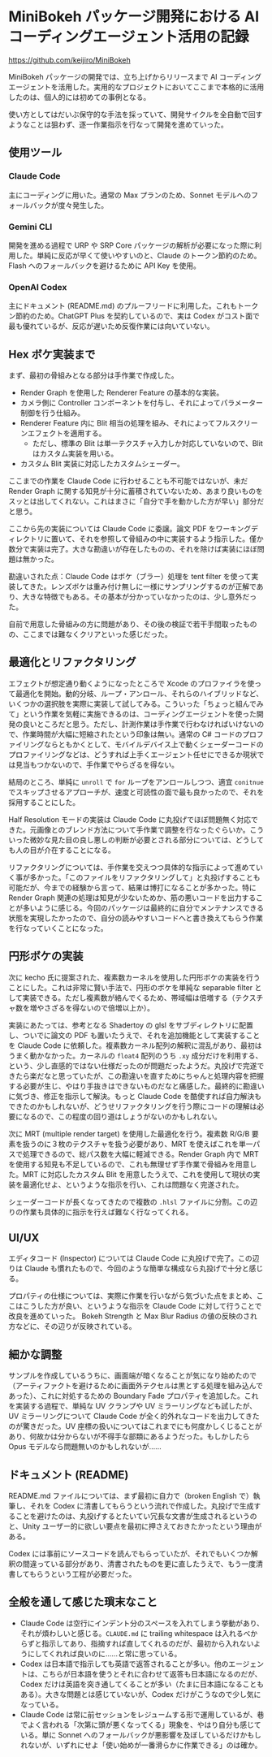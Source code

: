 # MiniBokeh パッケージ開発における AI コーディングエージェント活用の記録

https://github.com/keijiro/MiniBokeh

MiniBokeh パッケージの開発では、立ち上げからリリースまで AI コーディングエージェントを活用した。実用的なプロジェクトにおいてここまで本格的に活用したのは、個人的には初めての事例となる。

使い方としてはだいぶ保守的な手法を採っていて、開発サイクルを全自動で回すようなことは狙わず、逐一作業指示を行なって開発を進めていった。

## 使用ツール

### Claude Code

主にコーディングに用いた。通常の Max プランのため、Sonnet モデルへのフォールバックが度々発生した。

### Gemini CLI

開発を進める過程で URP や SRP Core パッケージの解析が必要になった際に利用した。単純に反応が早くて使いやすいのと、Claude のトークン節約のため。Flash へのフォールバックを避けるために API Key を使用。

### OpenAI Codex

主にドキュメント (README.md) のプルーフリードに利用した。これもトークン節約のため。ChatGPT Plus を契約しているので、実は Codex がコスト面で最も優れているが、反応が遅いため反復作業には向いていない。

## Hex ボケ実装まで

まず、最初の骨組みとなる部分は手作業で作成した。

- Render Graph を使用した Renderer Feature の基本的な実装。
- カメラ側に Controller コンポーネントを付与し、それによってパラメーター制御を行う仕組み。
- Renderer Feature 内に Blit 相当の処理を組み、それによってフルスクリーンエフェクトを適用する。
  - ただし、標準の Blit は単一テクスチャ入力しか対応していないので、Blit はカスタム実装を用いる。
- カスタム Blit 実装に対応したカスタムシェーダー。

ここまでの作業を Claude Code に行わせることも不可能ではないが、未だ Render Graph に関する知見が十分に蓄積されていないため、あまり良いものをスッとは出してくれない。これはまさに「自分で手を動かした方が早い」部分だと思う。

ここから先の実装については Claude Code に委譲。論文 PDF をワーキングディレクトリに置いて、それを参照して骨組みの中に実装するよう指示した。僅か数分で実装は完了。大きな勘違いが存在したものの、それを除けば実装にほぼ問題は無かった。

勘違いされた点：Claude Code はボケ（ブラー）処理を tent filter を使って実装してきた。レンズボケは重み付け無しに一様にサンプリングするのが正解であり、大きな特徴でもある。その基本が分かっていなかったのは、少し意外だった。

自前で用意した骨組みの方に問題があり、その後の検証で若干手間取ったものの、ここまでは難なくクリアといった感じだった。

## 最適化とリファクタリング

エフェクトが想定通り動くようになったところで Xcode のプロファイラを使って最適化を開始。動的分岐、ループ・アンロール、それらのハイブリッドなど、いくつかの選択肢を実際に実装して試してみる。こういった「ちょっと組んでみて」という作業を気軽に実施できるのは、コーディングエージェントを使った開発の良いところだと思う。ただし、計測作業は手作業で行わなければいけないので、作業時間が大幅に短縮されたという印象は無い。通常の C# コードのプロファイリングならともかくとして、モバイルデバイス上で動くシェーダーコードのプロファイリングなどは、どうすれば上手くエージェント任せにできるか現状では見当もつかないので、手作業でやらざるを得ない。

結局のところ、単純に `unroll` で `for` ループをアンロールしつつ、適宜 `conitnue` でスキップさせるアプローチが、速度と可読性の面で最も良かったので、それを採用することにした。

Half Resolution モードの実装は Claude Code に丸投げでほぼ問題無く対応できた。元画像とのブレンド方法について手作業で調整を行なったぐらいか。こういった微妙な見た目の良し悪しの判断が必要とされる部分については、どうしても人の目が介在することになる。

リファクタリングについては、手作業を交えつつ具体的な指示によって進めていく事が多かった。「このファイルをリファクタリングして」と丸投げすることも可能だが、今までの経験から言って、結果は博打になることが多かった。特に Render Graph 関連の処理は知見が少ないためか、筋の悪いコードを出力することが多いように感じる。今回のパッケージは最終的に自分でメンテナンスできる状態を実現したかったので、自分の読みやすいコードへと書き換えてもらう作業を行なっていくことになった。

## 円形ボケの実装

次に kecho 氏に提案された、複素数カーネルを使用した円形ボケの実装を行うことにした。これは非常に賢い手法で、円形のボケを単純な separable filter として実装できる。ただし複素数が絡んでくるため、帯域幅は倍増する（テクスチャ数を増やさざるを得ないので倍増以上か）。

実装にあたっては、参考となる Shadertoy の glsl をサブディレクトリに配置し、ついでに論文の PDF も置いたうえで、それを追加機能として実装することを Claude Code に依頼した。複素数カーネル配列の解釈に混乱があり、最初はうまく動かなかった。カーネルの `float4` 配列のうち `.xy` 成分だけを利用する、という、少し直感的ではない仕様だったのが問題だったようだ。丸投げで完遂できたら楽だなと思っていたが、この勘違いを直すためにちゃんと処理内容を把握する必要が生じ、やはり手抜きはできないものだなと痛感した。最終的に勘違いに気づき、修正を指示して解決。もっと Claude Code を酷使すれば自力解決もできたのかもしれないが、どうせリファクタリングを行う際にコードの理解は必要になるので、この程度の回り道はしょうがないのかもしれない。

次に MRT (multiple render target) を使用した最適化を行う。複素数 R/G/B 要素を扱うのに３枚のテクスチャを扱う必要があり、MRT を使えばこれを単一パスで処理できるので、総パス数を大幅に軽減できる。Render Graph 内で MRT を使用する知見も不足しているので、これも無理せず手作業で骨組みを用意した。MRT に対応したカスタム Blit を用意したうえで、これを使用して現状の実装を最適化せよ、というような指示を行い、これは問題なく完遂された。

シェーダーコードが長くなってきたので複数の `.hlsl` ファイルに分割。この辺りの作業も具体的に指示を行えば難なく行なってくれる。

## UI/UX

エディタコード (Inspector) については Claude Code に丸投げで完了。この辺りは Claude も慣れたもので、今回のような簡単な構成なら丸投げで十分と感じる。

プロパティの仕様については、実際に作業を行いながら気づいた点をまとめ、ここはこうした方が良い、というような指示を Claude Code に対して行うことで改良を進めていった。 Bokeh Strength と Max Blur Radius の値の反映のされ方などに、その辺りが反映されている。

## 細かな調整

サンプルを作成しているうちに、画面端が暗くなることが気になり始めたので（アーティファクトを避けるために画面外テクセルは黒とする処理を組み込んであった）、これに対処するための Boundary Fade プロパティを追加した。これを実装する過程で、単純な UV クランプや UV ミラーリングなども試したが、UV ミラーリングについて Claude Code が全く的外れなコードを出力してきたのが驚きだった。UV 座標の扱いについてはこれまでにも何度かしくじることがあり、何故かは分からないが不得手な部類にあるようだった。もしかしたら Opus モデルなら問題無いのかもしれないが……

## ドキュメント (README)

README.md ファイルについては、まず最初に自力で（broken English で）執筆し、それを Codex に清書してもらうという流れで作成した。丸投げで生成することを避けたのは、丸投げするとたいてい冗長な文書が生成されるというのと、Unity ユーザー的に欲しい要点を最初に押さえておきたかったという理由がある。

Codex には事前にソースコードを読んでもらっていたが、それでもいくつか解釈の間違っている部分があり、清書されたものを更に直したうえで、もう一度清書してもらうという工程が必要だった。

## 全般を通して感じた瑣末なこと

- Claude Code は空行にインデント分のスペースを入れてしまう挙動があり、それが煩わしいと感じる。`CLAUDE.md` に trailing whitespace は入れるべからずと指示してあり、指摘すれば直してくれるのだが、最初から入れないようにしてくれれば良いのに……と常に思っている。
- Codex は日本語で指示しても英語で返答されることが多い。他のエージェントは、こちらが日本語を使うとそれに合わせて返答も日本語になるのだが、Codex だけは英語を突き通してくることが多い（たまに日本語になることもある）。大きな問題とは感じていないが、Codex だけがこうなので少し気になっている。
- Claude Code は常に前セッションをレジュームする形で運用しているが、巷でよく言われる「次第に頭が悪くなってくる」現象を、やはり自分も感じている。単に Sonnet へのフォールバックが悪影響を及ぼしているだけかもしれないが、いずれにせよ「使い始めが一番滑らかに作業できる」のは確か。
